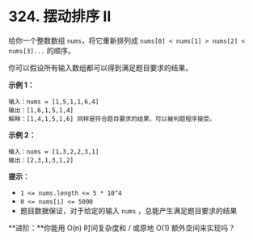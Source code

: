 # 324. 摆动排序 II

给你一个整数数组 `nums`，将它重新排列成 `nums[0] < nums[1] > nums[2] < nums[3]...` 的顺序。

你可以假设所有输入数组都可以得到满足题目要求的结果。

**示例 1：**

```()
输入：nums = [1,5,1,1,6,4]
输出：[1,6,1,5,1,4]
解释：[1,4,1,5,1,6] 同样是符合题目要求的结果，可以被判题程序接受。
```

**示例 2：**

```()
输入：nums = [1,3,2,2,3,1]
输出：[2,3,1,3,1,2]
```

**提示：**

- `1 <= nums.length <= 5 * 10^4`
- `0 <= nums[i] <= 5000`
- 题目数据保证，对于给定的输入 `nums` ，总能产生满足题目要求的结果

**进阶：**你能用 O(n) 时间复杂度和 / 或原地 O(1) 额外空间来实现吗？
